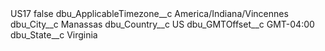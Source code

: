 <?xml version="1.0" encoding="UTF-8"?>
<CustomMetadata xmlns="http://soap.sforce.com/2006/04/metadata" xmlns:xsi="http://www.w3.org/2001/XMLSchema-instance" xmlns:xsd="http://www.w3.org/2001/XMLSchema">
    <label>US17</label>
    <protected>false</protected>
    <values>
        <field>dbu_ApplicableTimezone__c</field>
        <value xsi:type="xsd:string">America/Indiana/Vincennes</value>
    </values>
    <values>
        <field>dbu_City__c</field>
        <value xsi:type="xsd:string">Manassas</value>
    </values>
    <values>
        <field>dbu_Country__c</field>
        <value xsi:type="xsd:string">US</value>
    </values>
    <values>
        <field>dbu_GMTOffset__c</field>
        <value xsi:type="xsd:string">GMT-04:00</value>
    </values>
    <values>
        <field>dbu_State__c</field>
        <value xsi:type="xsd:string">Virginia</value>
    </values>
</CustomMetadata>
